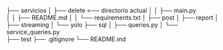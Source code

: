 
├── servicios
│   ├── delete  <── directorio actual
│   │   ├── main.py  
│   │   ├── README.md
│   │   └── requirements.txt
│   ├── post
│   ├── report
│   ├── streaming
│   └── yolo
├── sql
│   ├── queries.py
│   └── service_queries.py  
├── test
├── .gitignore
└── README.md 
